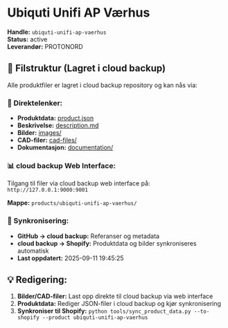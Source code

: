 # Ubiquti Unifi AP Værhus

**Handle:** `ubiquti-unifi-ap-vaerhus`  
**Status:** active  
**Leverandør:** PROTONORD

## 📁 Filstruktur (Lagret i cloud backup)

Alle produktfiler er lagret i cloud backup repository og kan nås via:

### 🔗 Direktelenker:
- **Produktdata:** [product.json](http://127.0.0.1:9000/products/ubiquti-unifi-ap-vaerhus/product.json)
- **Beskrivelse:** [description.md](http://127.0.0.1:9000/products/ubiquti-unifi-ap-vaerhus/description.md)
- **Bilder:** [images/](http://127.0.0.1:9000/products/ubiquti-unifi-ap-vaerhus/images/)
- **CAD-filer:** [cad-files/](http://127.0.0.1:9000/products/ubiquti-unifi-ap-vaerhus/cad-files/)
- **Dokumentasjon:** [documentation/](http://127.0.0.1:9000/products/ubiquti-unifi-ap-vaerhus/documentation/)

### 📊 cloud backup Web Interface:
Tilgang til filer via cloud backup web interface på:
`http://127.0.0.1:9000:9001`

**Mappe:** `products/ubiquti-unifi-ap-vaerhus/`

### 🔄 Synkronisering:
- **GitHub → cloud backup:** Referanser og metadata
- **cloud backup → Shopify:** Produktdata og bilder synkroniseres automatisk
- **Last oppdatert:** 2025-09-11 19:45:25

## 💡 Redigering:
1. **Bilder/CAD-filer:** Last opp direkte til cloud backup via web interface
2. **Produktdata:** Rediger JSON-filer i cloud backup og kjør synkronisering
3. **Synkroniser til Shopify:** `python tools/sync_product_data.py --to-shopify --product ubiquti-unifi-ap-vaerhus`
